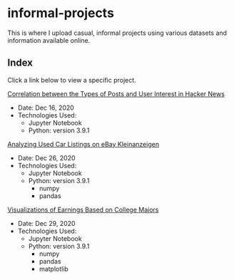 # informal-projects
This is where I upload casual, informal projects using various datasets and information available online.

## Index
Click a link below to view a specific project.

[Correlation between the Types of Posts and User Interest in Hacker News](https://github.com/chan030609/practice-projects/blob/main/hackernews-post-analysis/hacker-news-post-analysis.ipynb) 
- Date: Dec 16, 2020
- Technologies Used: 
  - Jupyter Notebook
  - Python: version 3.9.1

[Analyzing Used Car Listings on eBay Kleinanzeigen](https://github.com/chan030609/practice-projects/blob/main/ebay-car-sales-analysis/ebay-car-sales-analysis.ipynb)
- Date: Dec 26, 2020
- Technologies Used:
  - Jupyter Notebook
  - Python: version 3.9.1
      - numpy
      - pandas

[Visualizations of Earnings Based on College Majors](https://github.com/chan030609/informal-projects/blob/main/earnings-based-on-majors/earnings-based-on-majors.ipynb)
- Date: Dec 29, 2020
- Technologies Used:
  - Jupyter Notebook
  - Python: version 3.9.1
    - numpy
    - pandas
    - matplotlib
